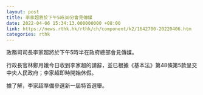 ```yaml
---
layout: post
title: 李家超將於下午5時30分會見傳媒
date: 2022-04-06 15:34:13.000000000 +08:00
link: https://news.rthk.hk/rthk/ch/component/k2/1642700-20220406.htm
categories: rthk
---
```


政務司司長李家超將於下午5時半在政府總部會見傳媒。

行政長官林鄭月娥今日收到李家超的請辭，並已根據《基本法》第48條第5款呈交中央人民政府；李家超即時開始休假。

據了解，李家超準備參選新一屆特首選舉。
